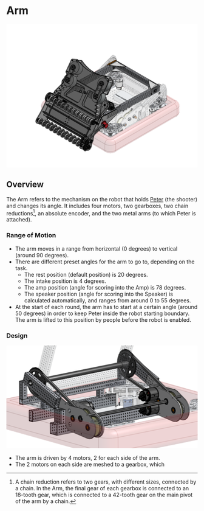 # Arm

![The entire Arm and Peter mechanism on the robot](arm-images/FRCPeterArm.png)

## Overview

The Arm refers to the mechanism on the robot that holds [Peter](peter.md) (the shooter) and changes its angle. It includes four motors, two gearboxes, two chain reductions[^1], an absolute encoder, and the two metal arms (to which Peter is attached).

[^1]: A chain reduction refers to two gears, with different sizes, connected by a chain. In the Arm, the final gear of each gearbox is connected to an 18-tooth gear, which is connected to a 42-tooth gear on the main pivot of the arm by a chain.

### Range of Motion

- The arm moves in a range from horizontal (0 degrees) to vertical (around 90 degrees).
- There are different preset angles for the arm to go to, depending on the task.
  - The rest position (default position) is 20 degrees.
  - The intake position is 4 degrees.
  - The amp position (angle for scoring into the Amp) is 78 degrees.
  - The speaker position (angle for scoring into the Speaker) is calculated automatically, and ranges from around 0 to 55 degrees.
- At the start of each round, the arm has to start at a certain angle (around 50 degrees) in order to keep Peter inside the robot starting boundary. The arm is lifted to this position by people before the robot is enabled.

### Design

![The different parts of the Arm mechanism that are responsible for moving the arm to different angles](arm-images/FRCArmMechanisms.png)

- The arm is driven by 4 motors, 2 for each side of the arm.
- The 2 motors on each side are meshed to a gearbox, which
